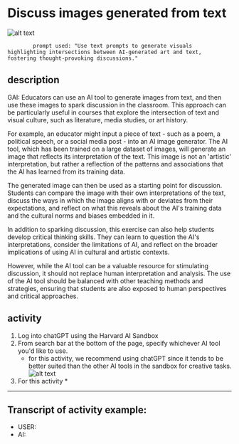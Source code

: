 # Discuss images generated from text

![alt text](https://files.slack.com/files-pri/T0HTW3H0V-F060HL16MD4/oue_003.png?pub_secret=a019e29779)

            prompt used: "Use text prompts to generate visuals highlighting intersections between AI-generated art and text, fostering thought-provoking discussions."
            
## description
GAI: Educators can use an AI tool to generate images from text, and then use these images to spark discussion in the classroom. This approach can be particularly useful in courses that explore the intersection of text and visual culture, such as literature, media studies, or art history.

For example, an educator might input a piece of text - such as a poem, a political speech, or a social media post - into an AI image generator. The AI tool, which has been trained on a large dataset of images, will generate an image that reflects its interpretation of the text. This image is not an 'artistic' interpretation, but rather a reflection of the patterns and associations that the AI has learned from its training data.

The generated image can then be used as a starting point for discussion. Students can compare the image with their own interpretations of the text, discuss the ways in which the image aligns with or deviates from their expectations, and reflect on what this reveals about the AI's training data and the cultural norms and biases embedded in it.

In addition to sparking discussion, this exercise can also help students develop critical thinking skills. They can learn to question the AI's interpretations, consider the limitations of AI, and reflect on the broader implications of using AI in cultural and artistic contexts.

However, while the AI tool can be a valuable resource for stimulating discussion, it should not replace human interpretation and analysis. The use of the AI tool should be balanced with other teaching methods and strategies, ensuring that students are also exposed to human perspectives and critical approaches.

## activity
1. Log into chatGPT using the Harvard AI Sandbox
2. From search bar at the bottom of the page, specify whichever AI tool you'd like to use.
    * for this activity, we recommend using chatGPT since it tends to be better suited than the other AI tools in the sandbox for creative tasks.
![alt text](https://files.slack.com/files-pri/T0HTW3H0V-F0612HG51ND/video_to_gif__6_..gif?pub_secret=4e1c91c9ce)
3. For this activity
    * 

---

## Transcript of activity example:

* USER:
* AI: 
